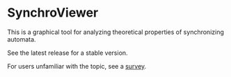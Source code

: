 # SynchroViewer

This is a graphical tool for analyzing theoretical properties of synchronizing automata.

See the latest release for a stable version.

For users unfamiliar with the topic, see a [survey](https://doi.org/10.1007/978-3-540-88282-4_4).
